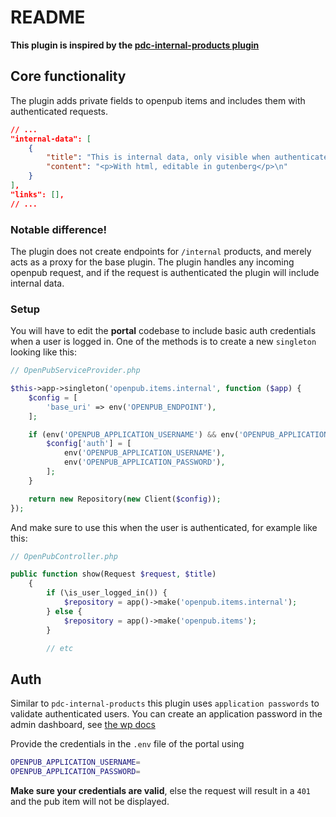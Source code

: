 # README

**This plugin is inspired by the [pdc-internal-products plugin](https://bitbucket.org/openwebconcept/plugin-pdc-internal-products)**

## Core functionality

The plugin adds private fields to openpub items and includes them with authenticated requests.

```json
// ...
"internal-data": [
    {
        "title": "This is internal data, only visible when authenticated",
        "content": "<p>With html, editable in gutenberg</p>\n"
    }
],
"links": [],
// ...
```

### **Notable difference!**

The plugin does not create endpoints for `/internal` products, and merely acts as a proxy for the base plugin. The plugin handles any incoming openpub request, and if the request is authenticated the plugin will include internal data.

### Setup

You will have to edit the **portal** codebase to include basic auth credentials when a user is logged in.
One of the methods is to create a new `singleton` looking like this:

```php
// OpenPubServiceProvider.php

$this->app->singleton('openpub.items.internal', function ($app) {
    $config = [
        'base_uri' => env('OPENPUB_ENDPOINT'),
    ];

    if (env('OPENPUB_APPLICATION_USERNAME') && env('OPENPUB_APPLICATION_PASSWORD')) {
        $config['auth'] = [
            env('OPENPUB_APPLICATION_USERNAME'),
            env('OPENPUB_APPLICATION_PASSWORD'),
        ];
    }

    return new Repository(new Client($config));
});
```

And make sure to use this when the user is authenticated, for example like this:

```php
// OpenPubController.php

public function show(Request $request, $title)
    {
        if (\is_user_logged_in()) {
            $repository = app()->make('openpub.items.internal');
        } else {
            $repository = app()->make('openpub.items');
        }

        // etc
```

## Auth

Similar to `pdc-internal-products` this plugin uses `application passwords` to validate authenticated users. You can create an application password in the admin dashboard, see [the wp docs](https://make.wordpress.org/core/2020/11/05/application-passwords-integration-guide/)

Provide the credentials in the `.env` file of the portal using

```bash
OPENPUB_APPLICATION_USERNAME=
OPENPUB_APPLICATION_PASSWORD=
```

**Make sure your credentials are valid**, else the request will result in a `401` and the pub item will not be displayed.
